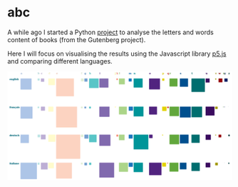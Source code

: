 # abc

A while ago I started a Python [project](https://github.com/Eleonore9/text_analysis) to analyse the letters and words content of books (from the Gutenberg project).


Here I will focus on visualising the results using the Javascript library [p5.js](https://p5js.org/) and comparing different languages.

![letter viz for 4 languages](abc_letterviz.jpg)
